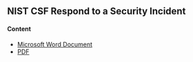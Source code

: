 <h2>NIST CSF Respond to a Security Incident</h2>
<h4>Content</h4>

- [Microsoft Word Document](https://github.com/pbroding/apply-filters-to-SQL-queries/blob/main/Apply-filters-to-SQL-queries-PB.docx)
- [PDF](https://github.com/pbroding/apply-filters-to-SQL-queries/blob/main/Apply-filters-to-SQL-queries-PB.pdf)
